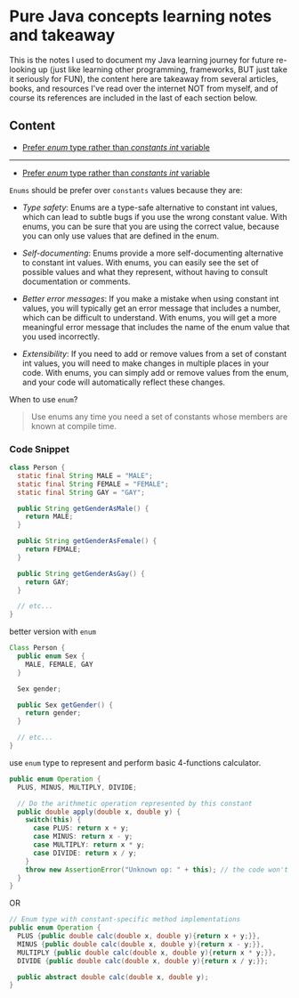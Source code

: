 # Pure Java concepts learning notes and takeaway

This is the notes I used to document my Java learning journey for future re-looking up (just like learning other programming, frameworks, BUT just take it seriously for FUN), the content here are takeaway from several articles, books, and resources I've read over the internet NOT from myself, and of course its references are included in the last of each section below.

## Content

-   [Prefer _enum_ type rather than _constants int_ variable](#Prefer-enum-rather-constants-integer)

---

-   [Prefer _enum_ type rather than _constants int_ variable](#Prefer-enum-rather-constants-integer)

`Enums` should be prefer over `constants` values because they are:

-   _Type safety_: Enums are a type-safe alternative to constant int values, which can lead to subtle bugs if you use the wrong constant value. With enums, you can be sure that you are using the correct value, because you can only use values that are defined in the enum.
-   _Self-documenting_: Enums provide a more self-documenting alternative to constant int values. With enums, you can easily see the set of possible values and what they represent, without having to consult documentation or comments.

-   _Better error messages_: If you make a mistake when using constant int values, you will typically get an error message that includes a number, which can be difficult to understand. With enums, you will get a more meaningful error message that includes the name of the enum value that you used incorrectly.

-   _Extensibility_: If you need to add or remove values from a set of constant int values, you will need to make changes in multiple places in your code. With enums, you can simply add or remove values from the enum, and your code will automatically reflect these changes.

When to use `enum`?

> Use enums any time you need a set of constants whose members are known at compile time.

### Code Snippet

```java
class Person {
  static final String MALE = "MALE";
  static final String FEMALE = "FEMALE";
  static final String GAY = "GAY";

  public String getGenderAsMale() {
    return MALE;
  }

  public String getGenderAsFemale() {
    return FEMALE;
  }

  public String getGenderAsGay() {
    return GAY;
  }

  // etc...
}
```

better version with `enum`

```java
Class Person {
  public enum Sex {
    MALE, FEMALE, GAY
  }

  Sex gender;

  public Sex getGender() {
    return gender;
  }

  // etc...
}
```

use `enum` type to represent and perform basic 4-functions calculator.

```java
public enum Operation {
  PLUS, MINUS, MULTIPLY, DIVIDE;

  // Do the arithmetic operation represented by this constant
  public double apply(double x, double y) {
    switch(this) {
      case PLUS: return x + y;
      case MINUS: return x - y;
      case MULTIPLY: return x * y;
      case DIVIDE: return x / y;
    }
    throw new AssertionError("Unknown op: " + this); // the code won't compile without this line
  }
}
```

OR

```java
// Enum type with constant-specific method implementations
public enum Operation {
  PLUS {public double calc(double x, double y){return x + y;}},
  MINUS {public double calc(double x, double y){return x - y;}},
  MULTIPLY {public double calc(double x, double y){return x * y;}},
  DIVIDE {public double calc(double x, double y){return x / y;}};

  public abstract double calc(double x, double y);
}
```
